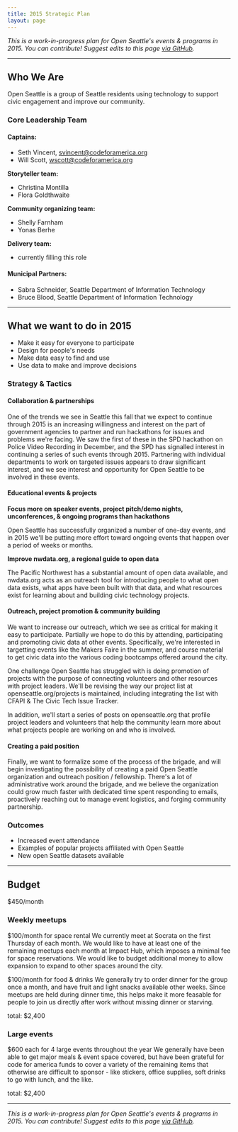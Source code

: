 ```yaml
---
title: 2015 Strategic Plan
layout: page
---
```


_This is a work-in-progress plan for Open Seattle's events & programs in 2015. You can contribute! Suggest edits to this page [via GitHub](https://github.com/openseattle/openseattle.github.io/blob/master/plan/2015.md)._

---

## Who We Are

Open Seattle is a group of Seattle residents using technology to support civic engagement and improve our community.

### Core Leadership Team

#### Captains: 
- Seth Vincent, svincent@codeforamerica.org
- Will Scott, wscott@codeforamerica.org

**Storyteller team:**  

- Christina Montilla
- Flora Goldthwaite

**Community organizing team:**

- Shelly Farnham
- Yonas Berhe

**Delivery team:**

- currently filling this role

#### Municipal Partners:
- Sabra Schneider, Seattle Department of Information Technology
- Bruce Blood, Seattle Department of Information Technology

---

## What we want to do in 2015

- Make it easy for everyone to participate
- Design for people's needs
- Make data easy to find and use
- Use data to make and improve decisions


### Strategy & Tactics

#### Collaboration & partnerships

One of the trends we see in Seattle this fall that we expect to continue through 2015 is an increasing willingness and interest on the part of government agencies to partner and run hackathons for issues and problems we're facing. We saw the first of these in the SPD hackathon on Police Video Recording in December, and the SPD has signalled interest in continuing a series of such events through 2015.  Partnering with individual departments to work on targeted issues appears to draw significant interest, and we see interest and opportunity for Open Seattle to be involved in these events.

#### Educational events & projects

**Focus more on speaker events, project pitch/demo nights, unconferences, & ongoing programs than hackathons**

Open Seattle has successfully organized a number of one-day events, and in 2015 we'll be putting more effort toward ongoing events that happen over a period of weeks or months.


**Improve nwdata.org, a regional guide to open data**

The Pacific Northwest has a substantial amount of open data available, and nwdata.org acts as an outreach tool for introducing people to what open data exists, what apps have been built with that data, and what resources exist for learning about and building civic technology projects.


#### Outreach, project promotion & community building

We want to increase our outreach, which we see as critical for making it easy to participate. Partially we hope to do this by attending, participating and promoting civic data at other events. Specifically, we're interested in targetting events like the Makers Faire in the summer, and course material to get civic data into the various coding bootcamps offered around the city.

One challenge Open Seattle has struggled with is doing promotion of projects with the purpose of connecting volunteers and other resources with project leaders. We'll be revising the way our project list at openseattle.org/projects is maintained, including integrating the list with CFAPI & The Civic Tech Issue Tracker.

In addition, we'll start a series of posts on openseattle.org that profile project leaders and volunteers that help the community learn more about what projects people are working on and who is involved.

#### Creating a paid position

Finally, we want to formalize some of the process of the brigade, and will begin investigating the possibility of creating a paid Open Seattle organization and outreach position / fellowship. There's a lot of administrative work around the brigade, and we believe the organization could grow much faster with dedicated time spent responding to emails, proactively reaching out to manage event logistics, and forging community partnership. 


### Outcomes

- Increased event attendance
- Examples of popular projects affiliated with Open Seattle
- New open Seattle datasets available


---

## Budget

$450/month

### Weekly meetups

$100/month for space rental
We currently meet at Socrata on the first Thursday of each month. We would like to have
at least one of the remaining meetups each month at Impact Hub, which imposes a minimal
fee for space reservations. We would like to budget additional money to allow expansion
to expand to other spaces around the city.

$100/month for food & drinks
We generally try to order dinner for the group once a month, and have fruit and light
snacks available other weeks. Since meetups are held during dinner time, this helps
make it more feasable for people to join us directly after work without missing
dinner or starving.

total: $2,400

### Large events

$600 each for 4 large events throughout the year
We generally have been able to get major meals & event space covered, but have
been grateful for code for america funds to cover a variety of the remaining
items that otherwise are difficult to sponsor - like stickers, office supplies,
soft drinks to go with lunch, and the like.

total: $2,400

---

_This is a work-in-progress plan for Open Seattle's events & programs in 2015. You can contribute! Suggest edits to this page [via GitHub](https://github.com/openseattle/openseattle.github.io/blob/master/plan/2015.md)._

